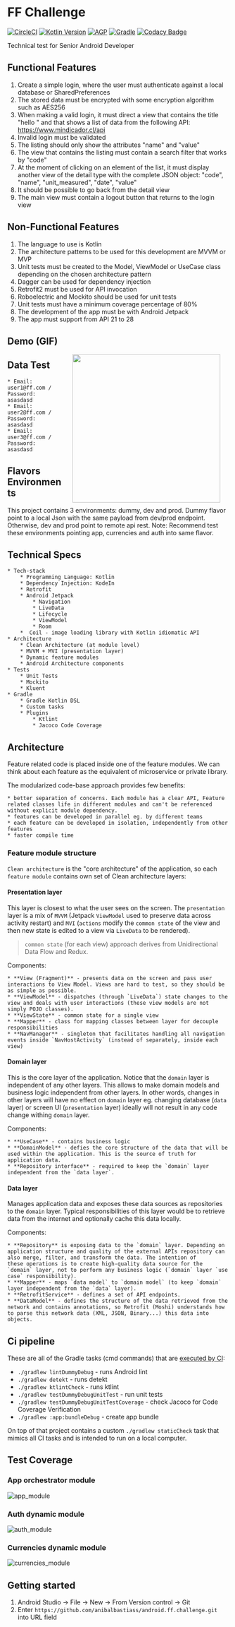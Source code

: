 # FF Challenge
[![CircleCI](https://circleci.com/gh/anibalbastiass/android.ff.challenge.svg?style=shield)](https://circleci.com/gh/anibalbastiass/android.ff.challenge)
[![Kotlin Version](https://img.shields.io/badge/Kotlin-1.3.72-blue.svg)](https://kotlinlang.org)
[![AGP](https://img.shields.io/badge/AndroidStudio-4.0.0-blue?style=flat)](https://developer.android.com/studio/releases/gradle-plugin)
[![Gradle](https://img.shields.io/badge/Gradle-5.6.4-blue?style=flat)](https://gradle.org)
[![Codacy Badge](https://api.codacy.com/project/badge/Grade/d4dfba773487436ab80afc60e5754c5b)](https://app.codacy.com/manual/anibalbastiass/android.ff.challenge?utm_source=github.com&utm_medium=referral&utm_content=anibalbastiass/android.ff.challenge&utm_campaign=Badge_Grade_Dashboard)

Technical test for Senior Android Developer

## Functional Features
1) Create a simple login, where the user must authenticate against a local database or SharedPreferences
2) The stored data must be encrypted with some encryption algorithm such as AES256
3) When making a valid login, it must direct a view that contains the title "hello <username>" and that shows a list of data from the following API: https://www.mindicador.cl/api
4) Invalid login must be validated
5) The listing should only show the attributes "name" and "value"
6) The view that contains the listing must contain a search filter that works by "code"
7) At the moment of clicking on an element of the list, it must display another view of the detail type with the complete JSON object: "code", "name", "unit_measured", "date", "value"
8) It should be possible to go back from the detail view
9) The main view must contain a logout button that returns to the login view

## Non-Functional Features

1) The language to use is Kotlin
2) The architecture patterns to be used for this development are MVVM or MVP
3) Unit tests must be created to the Model, ViewModel or UseCase class depending on the chosen architecture pattern
4) Dagger can be used for dependency injection
5) Retrofit2 must be used for API invocation
6) Roboelectric and Mockito should be used for unit tests
7) Unit tests must have a minimum coverage percentage of 80%
8) The development of the app must be with Android Jetpack
9) The app must support from API 21 to 28

## Demo (GIF)

<img src="misc/application_anim.gif" width="336" align="right" hspace="20">

## Data Test

    * Email: user1@ff.com / Password: asasdasd
    * Email: user2@ff.com / Password: asasdasd
    * Email: user3@ff.com / Password: asasdasd
    
## Flavors Environments

This project contains 3 environments: dummy, dev and prod. Dummy flavor point to a local Json with the same
payload from dev/prod endpoint. Otherwise, dev and prod point to remote api rest. Note: Recommend test these
environments pointing app, currencies and auth into same flavor.

## Technical Specs

    * Tech-stack
        * Programming Language: Kotlin
        * Dependency Injection: KodeIn
        * Retrofit
        * Android Jetpack
            * Navigation
            * LiveData
            * Lifecycle
            * ViewModel
            * Room
        *  Coil - image loading library with Kotlin idiomatic API
    * Architecture
        * Clean Architecture (at module level)
        * MVVM + MVI (presentation layer)
        * Dynamic feature modules
        * Android Architecture components
    * Tests
        * Unit Tests
        * Mockito
        * Kluent
    * Gradle
        * Gradle Kotlin DSL
        * Custom tasks
        * Plugins 
            * Ktlint
            * Jacoco Code Coverage
        
## Architecture

Feature related code is placed inside one of the feature modules.
We can think about each feature as the equivalent of microservice or private library.

The modularized code-base approach provides few benefits:

    * better separation of concerns. Each module has a clear API, Feature related classes life in different modules and can't be referenced without explicit module dependency.
    * features can be developed in parallel eg. by different teams
    * each feature can be developed in isolation, independently from other features
    * faster compile time 

### Feature module structure

`Clean architecture` is the "core architecture" of the application, so each `feature module` contains own set of Clean architecture layers:

#### Presentation layer

This layer is closest to what the user sees on the screen. The `presentation` layer is a mix of `MVVM` (Jetpack `ViewModel` used to preserve data across activity restart) and
`MVI` (`actions` modify the `common state` of the view and then new state is edited to a view via `LiveData` to be rendered).

> `common state` (for each view) approach derives from
> Unidirectional Data Flow and Redux.

Components:

    * **View (Fragment)** - presents data on the screen and pass user interactions to View Model. Views are hard to test, so they should be as simple as possible.
    * **ViewModel** - dispatches (through `LiveData`) state changes to the view and deals with user interactions (these view models are not simply POJO classes).
    * **ViewState** - common state for a single view
    * **Mapper** - class for mapping classes between layer for decouple responsibilities
    * **NavManager** - singleton that facilitates handling all navigation events inside `NavHostActivity` (instead of separately, inside each view)

#### Domain layer

This is the core layer of the application. Notice that the `domain` layer is independent of any other layers. This allows to make domain models and business logic independent from other layers.
In other words, changes in other layers will have no effect on `domain` layer eg. changing database (`data` layer) or screen UI (`presentation` layer) ideally will not result in any code change withing `domain` layer.

Components:

    * **UseCase** - contains business logic
    * **DomainModel** - defies the core structure of the data that will be used within the application. This is the source of truth for application data.
    * **Repository interface** - required to keep the `domain` layer independent from the `data layer`.

#### Data layer

Manages application data and exposes these data sources as repositories to the `domain` layer. Typical responsibilities of this layer would be to retrieve data from the internet and optionally cache this data locally.

Components:

    * **Repository** is exposing data to the `domain` layer. Depending on application structure and quality of the external APIs repository can also merge, filter, and transform the data. The intention of
    these operations is to create high-quality data source for the `domain` layer, not to perform any business logic (`domain` layer `use case` responsibility).
    * **Mapper** - maps `data model` to `domain model` (to keep `domain` layer independent from the `data` layer).
    * **RetrofitService** - defines a set of API endpoints.
    * **DataModel** - defines the structure of the data retrieved from the network and contains annotations, so Retrofit (Moshi) understands how to parse this network data (XML, JSON, Binary...) this data into objects.

## Ci pipeline

These are all of the Gradle tasks (cmd commands) that are [executed by CI](/.circleci/circle.yml):

* `./gradlew lintDummyDebug` - runs Android lint
* `./gradlew detekt` - runs detekt
* `./gradlew ktlintCheck` - runs ktlint
* `./gradlew testDummyDebugUnitTest` - run unit tests
* `./gradlew testDummyDebugUnitTestCoverage` - check Jacoco for Code Coverage Verification
* `./gradlew :app:bundleDebug` - create app bundle

On top of that project contains a custom `./gradlew staticCheck` task that mimics all CI tasks and is intended to run on
a local computer.

## Test Coverage

### App orchestrator module

![app_module](https://github.com/anibalbastiass/android.ff.challenge/blob/develop/misc/app_coverage.png?raw=true)

### Auth dynamic module
![auth_module](https://github.com/anibalbastiass/android.ff.challenge/blob/develop/misc/auth_coverage.png?raw=true)

### Currencies dynamic module
![currencies_module](https://github.com/anibalbastiass/android.ff.challenge/blob/develop/misc/currencies_coverage.png?raw=true)

## Getting started

1. Android Studio -> File -> New -> From Version control -> Git
2. Enter `https://github.com/anibalbastiass/android.ff.challenge.git` into URL field